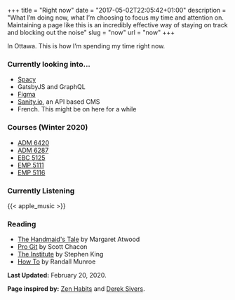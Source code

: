 +++
title = "Right now"
date = "2017-05-02T22:05:42+01:00"
description = "What I’m doing now, what I’m choosing to focus my time and attention on. Maintaining a page like this is an incredibly effective way of staying on track and blocking out the noise"
slug = "now"
url = "now"
+++

In Ottawa. This is how I’m spending my time right now.


### Currently looking into...

- [Spacy](https://spacy.io)
- GatsbyJS and GraphQL
- [Figma](https://www.figma.com)
- [Sanity.io](https://www.sanity.io/), an API based CMS
- French. This might be on here for a while

### Courses (Winter 2020)

- [ADM 6420](https://catalogue.uottawa.ca/search/?P=ADM%206420)
- [ADM 6287](https://catalogue.uottawa.ca/search/?P=ADM%206287)
- [EBC 5125](https://catalogue.uottawa.ca/search/?P=EBC%205125)
- [EMP 5111](https://catalogue.uottawa.ca/search/?P=EMP%205111)
- [EMP 5116](https://catalogue.uottawa.ca/search/?P=EMP%205116)

### Currently Listening

{{< apple_music >}}

### Reading

- [The Handmaid's Tale](https://www.goodreads.com/book/show/38447.The_Handmaid_s_Tale) by Margaret Atwood
- [Pro Git](https://www.goodreads.com/book/show/6518085-pro-git) by Scott Chacon
- [The Institute](https://www.goodreads.com/book/show/43798285-the-institute?from_choice=true) by Stephen King
- [How To](https://www.goodreads.com/book/show/43852758-how-to?from_choice=true) by Randall Munroe


**Last Updated:** February 20, 2020.

**Page inspired by:** [Zen Habits](https://zenhabits.net/now/) and [Derek Sivers](https://nownownow.com/about).
